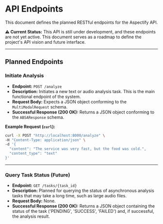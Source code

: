 # API Endpoints

This document defines the planned RESTful endpoints for the Aspectify API.

**⚠️ Current Status:** This API is still under development, and these endpoints are not yet active. This document serves as a roadmap to define the project's API vision and future interface.

---

## Planned Endpoints

### Initiate Analysis

-   **Endpoint:** `POST /analyze`
-   **Description:** Initiates a new text or audio analysis task. This is the main functional endpoint of the system.
-   **Request Body:** Expects a JSON object conforming to the `MultiModalRequest` schema.
-   **Successful Response (200 OK):** Returns a JSON object conforming to the `ABSAResponse` schema.

**Example Request (`curl`):**

```bash
curl -X POST "http://localhost:8000/analyze" \
-H "Content-Type: application/json" \
-d '{
  "content": "The service was very fast, but the food was cold.",
  "content_type": "text"
}'
```

---

### Query Task Status (Future)

-   **Endpoint:** `GET /tasks/{task_id}`
-   **Description:** Planned for querying the status of asynchronous analysis tasks that may take a long time, such as large audio files.
-   **Request Body:** None.
-   **Successful Response (200 OK):** Returns a JSON object containing the status of the task ('PENDING', 'SUCCESS', 'FAILED') and, if successful, the analysis result.